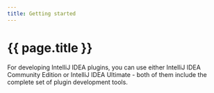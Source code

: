 ```yaml
---
title: Getting started
---
```


# {{ page.title }}

For developing IntelliJ IDEA plugins, you can use either IntelliJ IDEA Community Edition or IntelliJ IDEA Ultimate - both of them include the complete set of plugin development tools.
<!--TODO rework this copy-paste-->

